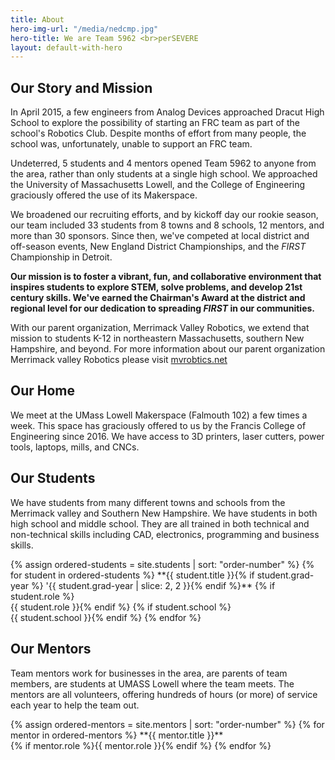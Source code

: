 ```yaml
---
title: About
hero-img-url: "/media/nedcmp.jpg"
hero-title: We are Team 5962 <br>perSEVERE
layout: default-with-hero
---
```


## Our Story and Mission

In April 2015, a few engineers from Analog Devices approached Dracut High School to explore the possibility of starting an FRC team as part of the school's Robotics Club. Despite months of effort from many people, the school was, unfortunately, unable to support an FRC team.

Undeterred, 5 students and 4 mentors opened Team 5962 to anyone from the area, rather than only students at a single high school. We approached the University of Massachusetts Lowell, and the College of Engineering graciously offered the use of its Makerspace.

We broadened our recruiting efforts, and by kickoff day our rookie season, our team included 33 students from 8 towns and 8 schools, 12 mentors, and more than 30 sponsors. Since then, we've competed at local district and off-season events, New England District Championships, and the *FIRST* Championship in Detroit.

**Our mission is to foster a vibrant, fun, and collaborative environment that inspires students to explore STEM, solve problems, and develop 21st century skills. We've earned the Chairman's Award at the district and regional level for our dedication to spreading *FIRST* in our communities.**

With our parent organization, Merrimack Valley Robotics, we extend that mission to students K-12 in northeastern Massachusetts, southern New Hampshire, and beyond. For more information about our parent organization Merrimack valley Robotics please visit [mvrobtics.net](http://mvrobotics.net)
<div class="divider"></div>

## Our Home
We meet at the UMass Lowell Makerspace (Falmouth 102) a few times a week. This space has graciously offered to us by the Francis College of Engineering since 2016. We have access to 3D printers, laser cutters, power tools, laptops, mills, and CNCs.

<div class="divider"></div>

## Our Students
We have students from many different towns and schools from the Merrimack valley and Southern New Hampshire. We have students in both high school and middle school. They are all trained in both technical and non-technical skills including CAD, electronics, programming and business skills.
<article class="grid three-columns" markdown="1">
{% assign ordered-students = site.students | sort: "order-number" %}
{% for student in ordered-students %}
**{{ student.title }}{% if student.grad-year %} '{{ student.grad-year | slice: 2, 2 }}{% endif %}**
{% if student.role %}<br>{{ student.role }}{% endif %}
{% if student.school %}<br>{{ student.school }}{% endif %}
{% endfor %}
</article>

<div class="divider"></div>

## Our Mentors
Team mentors work for businesses in the area, are parents of team members, are students at UMASS Lowell where the team meets. The mentors are all volunteers, offering hundreds of hours (or more) of service each year to help the team out.
<article class="grid two-columns" markdown="1">
{% assign ordered-mentors = site.mentors | sort: "order-number" %}
{% for mentor in ordered-mentors %}
**{{ mentor.title }}**
<br>{% if mentor.role %}{{ mentor.role }}{% endif %}
{% endfor %}
</article>
